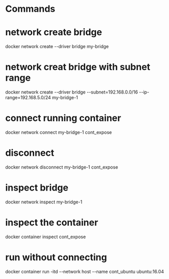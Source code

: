 # Commands

# network create bridge
docker network create --driver bridge my-bridge

# network creat bridge with subnet range
docker network create --driver bridge --subnet=192.168.0.0/16 --ip-range=192.168.5.0/24  my-bridge-1

# connect running container
docker network connect my-bridge-1 cont_expose

# disconnect
docker network disconnect my-bridge-1 cont_expose

# inspect bridge
docker network inspect my-bridge-1

# inspect the container
docker container inspect cont_expose

# run without connecting
docker container run -itd --network host --name cont_ubuntu ubuntu:16.04



